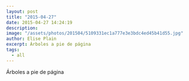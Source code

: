 ```yaml
---
layout: post
title: "2015-04-27"
date: 2015-04-27 14:24:19
description: 
image: "/assets/photos/201504/5109331ec1a777e3e3bdc4ed45b41d55.jpg"
author: Elise Plain
excerpt: Árboles a pie de página
tags: 
  - all
---
```


Árboles a pie de página
<p></p>
